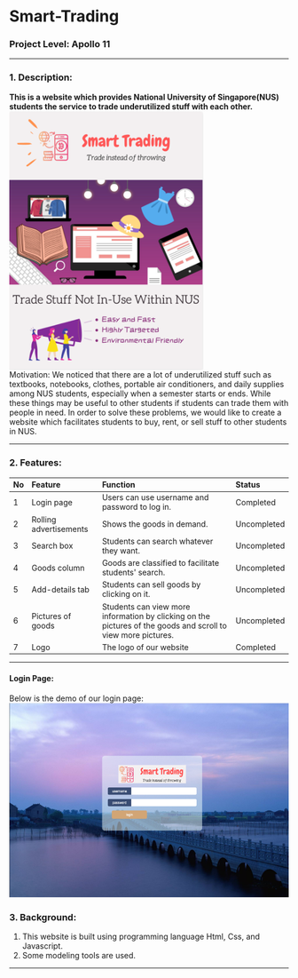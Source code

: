 # Smart-Trading 
### Project Level: Apollo 11
***
### 1. Description:
**This is a website which provides National University of Singapore(NUS) students the service to trade underutilized stuff with each other.**  
<img src="https://raw.githubusercontent.com/Irislah/Smart-Trading/master/Poster.png" alt="Poster" width=350 align="middle"> <br>
Motivation: We noticed that there are a lot of underutilized stuff such as textbooks, notebooks, clothes, portable air conditioners, and daily supplies among NUS students, especially when a semester starts or ends. While these things may be useful to other students if students can trade them with people in need. In order to solve these problems, we would like to create a website which facilitates students to buy, rent, or sell stuff to other students in NUS. 
***
### 2. Features:
|No|Feature|Function|Status|
|:-|:-|:-|:-|
|1|Login page|Users can use username and password to log in.|Completed|
|2|Rolling advertisements|Shows the goods in demand.|Uncompleted|
|3|Search box|Students can search whatever they want.|Uncompleted|
|4|Goods column|Goods are classified to facilitate students' search.|Uncompleted|
|5|Add-details tab|Students can sell goods by clicking on it.|Uncompleted|
|6|Pictures of goods|Students can view more information by clicking on the pictures of the goods and scroll to view more pictures.|Uncompleted|
|7|Logo|The logo of our website|Completed|
***
#### Login Page:
Below is the demo of our login page:<br>
<img src="https://raw.githubusercontent.com/Irislah/Smart-Trading/master/Images/login_page_demo.png" alt="Login demo" height=350>
### 3. Background:
1. This website is built using programming language Html, Css, and Javascript.
2. Some modeling tools are used.
***

